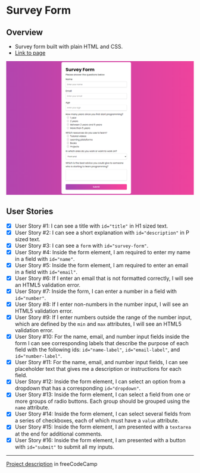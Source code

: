 # Survey Form

## Overview

- Survey form built with plain HTML and CSS.
- [Link to page](https://alicefrancener.github.io/responsive-web-design/survey-form/)

![Survey form screen capture](../screen-capture/survey-form.png)

## User Stories

- [x] User Story #1: I can see a title with `id="title"` in H1 sized text.
- [x] User Story #2: I can see a short explanation with `id="description"` in P sized text.
- [x] User Story #3: I can see a `form` with `id="survey-form"`.
- [x] User Story #4: Inside the form element, I am required to enter my name in a field with `id="name"`.
- [x] User Story #5: Inside the form element, I am required to enter an email in a field with `id="email"`.
- [x] User Story #6: If I enter an email that is not formatted correctly, I will see an HTML5 validation error.
- [x] User Story #7: Inside the form, I can enter a number in a field with `id="number"`.
- [x] User Story #8: If I enter non-numbers in the number input, I will see an HTML5 validation error.
- [x] User Story #9: If I enter numbers outside the range of the number input, which are defined by the `min` and `max` attributes, I will see an HTML5 validation error.
- [x] User Story #10: For the name, email, and number input fields inside the form I can see corresponding labels that describe the purpose of each field with the following ids: `id="name-label"`, `id="email-label"`, and `id="number-label"`.
- [x] User Story #11: For the name, email, and number input fields, I can see placeholder text that gives me a description or instructions for each field.
- [x] User Story #12: Inside the form element, I can select an option from a dropdown that has a corresponding `id="dropdown"`.
- [x] User Story #13: Inside the form element, I can select a field from one or more groups of radio buttons. Each group should be grouped using the `name` attribute.
- [x] User Story #14: Inside the form element, I can select several fields from a series of checkboxes, each of which must have a `value` attribute.
- [x] User Story #15: Inside the form element, I am presented with a `textarea` at the end for additional comments.
- [x] User Story #16: Inside the form element, I am presented with a button with `id="submit"` to submit all my inputs.

---

[Project description](https://www.freecodecamp.org/learn/responsive-web-design/responsive-web-design-projects/build-a-survey-form) in freeCodeCamp
